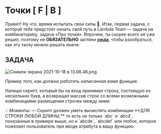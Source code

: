# Точки [ F | B ]

Привет! Ну что, время испытать свои силы 💪.  Итак, первая задача, с которой тебе предстоит начать свой путь в Lambda Team — задача на комбинаторику, задача «Про точки». Впрочем, ты скорее всего её уже решил, поэтому не **ОБЯЗАТЕЛЬНО** загляни [**сюда**](https://www.youtube.com/watch?v=ySx0I376ny8), чтобы разобраться, как эту таску можно решать иначе.

## ЗАДАЧА

![Снимок экрана 2021-10-18 в 13.06.46.png](https://s3-us-west-2.amazonaws.com/secure.notion-static.com/d980e324-0463-4a1f-a44b-ed719b712bd8/__2021-10-18__13.06.46.png)

*Пример того, как должна работать написанная вами функция.*

Напиши скрипт, который бы на вход принимал строку, состоящую из нескольких букв, а возвращал массив строк со всеми возможными комбинациями размещения строчек между ними.

<aside>
💡 Моменты:
— Скрипт должен уметь вычислять комбинации **ДЛЯ СТРОКИ ЛЮБОЙ ДЛИНЫ,** то есть не только `abc` и `abcd`, показанные в примере выше, но и `abcde`, `abcdef` или любое, которое пожелает пользователь при вводе атрибута в вашу функцию.

</aside>